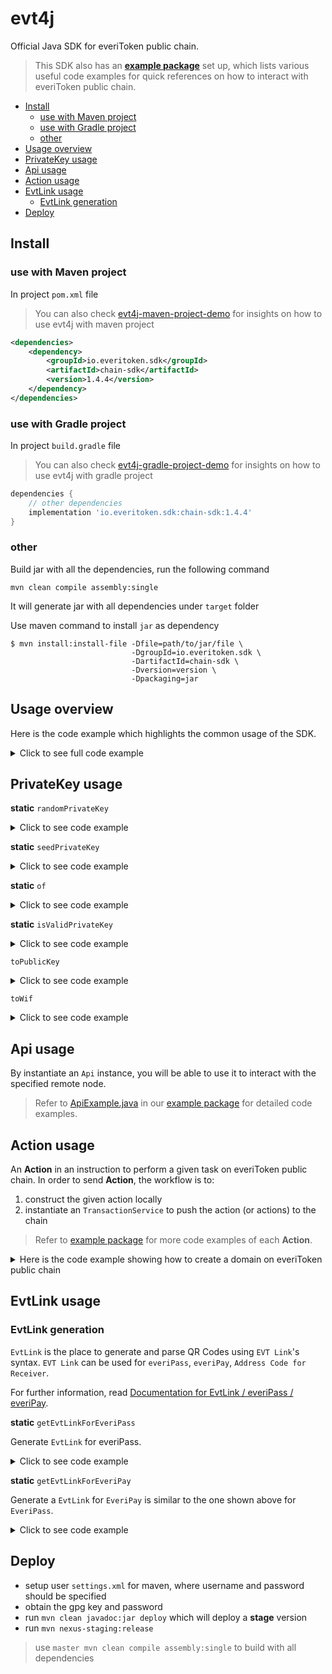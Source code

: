 # evt4j<!-- omit in toc -->

Official Java SDK for everiToken public chain.

> This SDK also has an [**example package**](https://github.com/everitoken/evt4j/blob/master/src/main/java/io/everitoken/sdk/java/example/) set up, which lists various useful code examples for quick references on how to interact with everiToken public chain.

- [Install](#install)
  - [use with Maven project](#use-with-maven-project)
  - [use with Gradle project](#use-with-gradle-project)
  - [other](#other)
- [Usage overview](#usage-overview)
- [PrivateKey usage](#privatekey-usage)
- [Api usage](#api-usage)
- [Action usage](#action-usage)
- [EvtLink usage](#evtlink-usage)
  - [EvtLink generation](#evtlink-generation)
- [Deploy](#deploy)

## Install

### use with Maven project

In project `pom.xml` file

> You can also check [evt4j-maven-project-demo](https://github.com/everitoken/evt4j-maven-project-demo) for insights on how to use evt4j with maven project

```xml
<dependencies>
    <dependency>
        <groupId>io.everitoken.sdk</groupId>
        <artifactId>chain-sdk</artifactId>
        <version>1.4.4</version>
    </dependency>
</dependencies>
```

### use with Gradle project

In project `build.gradle` file

> You can also check [evt4j-gradle-project-demo](https://github.com/everitoken/evt4j-gradle-project-demo) for insights on how to use evt4j with gradle project

```gradle
dependencies {
    // other dependencies
    implementation 'io.everitoken.sdk:chain-sdk:1.4.4'
}
```

### other

Build jar with all the dependencies, run the following command

`mvn clean compile assembly:single`

It will generate jar with all dependencies under `target` folder

Use maven command to install `jar` as dependency

```console
$ mvn install:install-file -Dfile=path/to/jar/file \
                           -DgroupId=io.everitoken.sdk \
                           -DartifactId=chain-sdk \
                           -Dversion=version \
                           -Dpackaging=jar

```

## Usage overview

Here is the code example which highlights the common usage of the SDK.

<details>
<summary>Click to see full code example</summary>

```java

package io.everitoken.sdk.java.example;

import java.util.Arrays;
import java.util.List;

import io.everitoken.sdk.java.Address;
import io.everitoken.sdk.java.Api;
import io.everitoken.sdk.java.Asset;
import io.everitoken.sdk.java.PrivateKey;
import io.everitoken.sdk.java.PublicKey;
import io.everitoken.sdk.java.abi.TransferFungibleAction;
import io.everitoken.sdk.java.dto.NodeInfo;
import io.everitoken.sdk.java.dto.TransactionData;
import io.everitoken.sdk.java.exceptions.ApiResponseException;
import io.everitoken.sdk.java.param.NetParams;
import io.everitoken.sdk.java.param.TestNetNetParams;
import io.everitoken.sdk.java.provider.KeyProvider;
import io.everitoken.sdk.java.service.TransactionConfiguration;
import io.everitoken.sdk.java.service.TransactionService;

class BasicUsage {
public static void main(String[] args) {
        // generate a key pair
        PrivateKey privateKey = PrivateKey.randomPrivateKey();
        PublicKey publicKey = privateKey.toPublicKey();

        // construct a NetParams to interact with the node
        NetParams netParams = new TestNetNetParams();

        // init Api instance
        Api api = new Api(netParams);

        // get information of the node
        try {
            NodeInfo info = api.getInfo();
            System.out.println(info.getChainId());
        } catch (ApiResponseException e) {
            System.out.println(e.getRaw());
        }

        // get balance of all fungible tokens (for example: EVT Token) for a public key
        try {
            // do something with balance list
            List<Asset> balances = api.getFungibleBalance(Address.of(publicKey));
        } catch (ApiResponseException e) {
            System.out.println(e.getRaw());
        }

        // transfer fungible tokens to others

        // construct an action to represent the transfer
        TransferFungibleAction transferFungibleAction = TransferFungibleAction.of("2.00002 S#20",
                "EVT6Qz3wuRjyN6gaU3P3XRxpnEZnM4oPxortemaWDwFRvsv2FxgND",
                "EVT8aNw4NTvjBL1XR6hgy4zcA9jzh1JLjMuAw85mSbW68vYzw2f9H", "testing java");

        try {
            // init transaction service with net parameters
            TransactionService transactionService = TransactionService.of(netParams);

            // init transaction configuration
            TransactionConfiguration trxConfig = new TransactionConfiguration(1000000, publicKey,
                    KeyProvider.of(privateKey.toWif()));

            // push this action to the node and get back an transaction
            TransactionData txData = transactionService.push(trxConfig, Arrays.asList(transferFungibleAction));
            System.out.println(txData.getTrxId());
        } catch (ApiResponseException ex) {
            System.out.println(ex.getRaw());
        }
    }
}

```

</details>

## PrivateKey usage

**static** `randomPrivateKey`

<details>
<summary>Click to see code example</summary>

```java
import io.everitoken.sdk.java.PrivateKey;

PrivateKey privateKey = PrivateKey.randomPrivateKey();
```

</details>

**static** `seedPrivateKey`

<details>
<summary>Click to see code example</summary>

```java
import io.everitoken.sdk.java.PrivateKey;

PrivateKey seedPrivateKey = PrivateKey.seedPrivateKey("a random string");
```

</details>

**static** `of`

<details>
<summary>Click to see code example</summary>

```java
import io.everitoken.sdk.java.PrivateKey;

PrivateKey privateKeyFromWif = PrivateKey.of("5J1by7KRQujRdXrurEsvEr2zQGcdPaMJRjewER6XsAR2eCcpt3D");
```

</details>

**static** `isValidPrivateKey`

<details>
<summary>Click to see code example</summary>

```java
import io.everitoken.sdk.java.PrivateKey;

boolean valid = PrivateKey.isValidPrivateKey("5J1by7KRQujRdXrurEsvEr2zQGcdPaMJRjewER6XsAR2eCcpt3D");

```

</details>

`toPublicKey`

<details>
<summary>Click to see code example</summary>

```java
import io.everitoken.sdk.java.PrivateKey;
import io.everitoken.sdk.java.PublicKey;

PrivateKey privateKey = PrivateKey.randomPrivateKey();
PublicKey publicKey = privateKey.toPublicKey();

```

</details>

`toWif`

<details>
<summary>Click to see code example</summary>

```java
import io.everitoken.sdk.java.PrivateKey;

PrivateKey privateKey = PrivateKey.randomPrivateKey();
System.out.println(privateKey.toWif());

```

</details>

## Api usage

By instantiate an `Api` instance, you will be able to use it to interact with the specified remote node.

> Refer to [ApiExample.java](https://github.com/everitoken/evt4j/blob/master/src/main/java/io/everitoken/sdk/java/example/ApiExample.java) in our [example package](https://github.com/everitoken/evt4j/blob/master/src/main/java/io/everitoken/sdk/java/example/) for detailed code examples.

## Action usage

An **Action** in an instruction to perform a given task on everiToken public chain. In order to send **Action**, the workflow is to:

1. construct the given action locally
2. instantiate an `TransactionService` to push the action (or actions) to the chain

> Refer to [example package](https://github.com/everitoken/evt4j/blob/master/src/main/java/io/everitoken/sdk/java/example/) for more code examples of each **Action**.

<details>
<summary>Here is the code example showing how to create a domain on everiToken public chain</summary>

```java
// instantiate net parameter, can also be main net
final NetParams netParam = new TestNetNetParams();

// specify the content of the action
final String actionData = "...";
final JSONObject json = new JSONObject(actionData);

// use json data to build the NewDomainAction, alternatively you can also build with other constructs, check NewDomainAction class for more details
final NewDomainAction newDomainAction = NewDomainAction.ofRaw(json.getString("name"), json.getString("creator"),
        json.getJSONObject("issue"), json.getJSONObject("transfer"), json.getJSONObject("manage"));

try {
    // init *TransactionService* with a net parameter
    TransactionService transactionService = TransactionService.of(netParam);

    // construct *TransactionConfiguration*
    TransactionConfiguration trxConfig = new TransactionConfiguration(1000000,
            PublicKey.of("EVT6Qz3wuRjyN6gaU3P3XRxpnEZnM4oPxortemaWDwFRvsv2FxgND"),
            KeyProvider.of("5J1by7KRQujRdXrurEsvEr2zQGcdPaMJRjewER6XsAR2eCcpt3D"));

    // push the action to chain. Note: you can also pass multiple actions here
    TransactionData txData = transactionService.push(trxConfig, Arrays.asList(newDomainAction));

    // get the transaction data
    System.out.println(txData.getTrxId());
} catch (final ApiResponseException ex) {
    System.out.println(ex.getRaw());
}

```

</details>

## EvtLink usage

### EvtLink generation

`EvtLink` is the place to generate and parse QR Codes using `EVT Link`'s syntax. `EVT Link` can be used for `everiPass`, `everiPay`, `Address Code for Receiver`.

For further information, read [Documentation for EvtLink / everiPass / everiPay](https://www.everitoken.io/developers/deep_dive/evtlink,_everipay,_everipass).

**static** `getEvtLinkForEveriPass`

Generate `EvtLink` for everiPass.

<details>
<summary>Click to see code example</summary>

```java

NetParams netParams = new TestNetNetParams();

// Init new EvtLink instance with given net param
EvtLink evtLink = new EvtLink(netParams);

// make sure the domain and token you use exist and has correct authorize keys
// replace "domainName" and "tokenName" with your custom values
EvtLink.EveriPassParam everiPassParam = new EvtLink.EveriPassParam(true, "domainName", "tokenName");

String passText = evtLink.getEvtLinkForEveriPass(everiPassParam,
        SignProvider.of(KeyProvider.of("5J1by7KRQujRdXrurEsvEr2zQGcdPaMJRjewER6XsAR2eCcpt3D")));

// will print out the content of evt link
System.out.println(passText);

try {
    // will print PNG image data url, e.g. "data:image/png;base64,..."
    System.out.println(Utils.getQrImageDataUri(passText));
} catch (Exception e) {
    // handle exception creating QR image data
}

```

</details>

**static** `getEvtLinkForEveriPay`

Generate a `EvtLink` for `EveriPay` is similar to the one shown above for `EveriPass`.

<details>
<summary>Click to see code example</summary>

```java
String uniqueLinkId = EvtLink.getUniqueLinkId();
int symbolId = 1;
int maxAmount = 100;

// init Api connection to the node
NetParams netParams = new TestNetNetParams();

// init evtLink instance with api instance
EvtLink evtLink = new EvtLink(netParams);

// init everiPayParam which representing the everiPay action, which contains
//      - symbolId (e.g. 1 for Evt),
//      - uniqueLinkId (which can be generated with the helper function (getUniqueLinkId) from EvtLink class),
//      - maxAmount
EvtLink.EveriPayParam everiPayParam = new EvtLink.EveriPayParam(symbolId, uniqueLinkId, maxAmount);

// the string generated here can be encoded in to QR code, refer to example "getEvtLinkForEveriPay" for code snippet
String payText = evtLink.getEvtLinkForEveriPay(everiPayParam,
        SignProvider.of(KeyProvider.of("5J1by7KRQujRdXrurEsvEr2zQGcdPaMJRjewER6XsAR2eCcpt3D")));

```

</details>

## Deploy

- setup user `settings.xml` for maven, where username and password should be specified
- obtain the gpg key and password
- run `mvn clean javadoc:jar deploy` which will deploy a **stage** version
- run `mvn nexus-staging:release`

> use `master mvn clean compile assembly:single` to build with all dependencies
